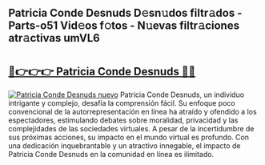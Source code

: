 ## Patricia Conde Desnuds D𝚎sn𝚞dos filtr𝚊dos - Parts-o51 Vid𝚎os f𝚘tos - N𝚞evas filtr𝚊ciones atr𝚊ctivas umVL6

# <h2><a href="http://mb81as.tromn.icu/?c=Patricia+Conde+Desnuds">🔗👉👉👉 Patricia Conde Desnuds 🔗🔗</a></h2>

[![Patricia Conde Desnuds nuevo](https://i.imgur.com/pEAQMta.gif)](http://mb81as.tromn.icu/?c=Patricia+Conde+Desnuds)
Patricia Conde Desnuds, un individuo intrigante y complejo, desafía la comprensión fácil. Su enfoque poco convencional de la autorrepresentación en línea ha atraído y ofendido a los espectadores, estimulando debates sobre moralidad, privacidad y las complejidades de las sociedades virtuales. A pesar de la incertidumbre de sus próximas acciones, su impacto en el mundo virtual es profundo. Con una dedicación inquebrantable y un atractivo innegable, el impacto de Patricia Conde Desnuds en la comunidad en línea es ilimitado.
